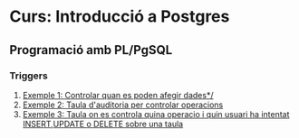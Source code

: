 # Curs: Introducció a Postgres

## Programació amb PL/PgSQL

### Triggers

1. [Exemple 1: Controlar quan es poden afegir dades*/](./code/trig01.sql)
2. [Exemple 2: Taula d'auditoria per controlar operacions](./code/trig02.sql)
3. [Exemple 3: Taula on es controla quina operacio i quin usuari ha intentat INSERT,UPDATE o DELETE sobre una taula](./code/trig03.sql)
